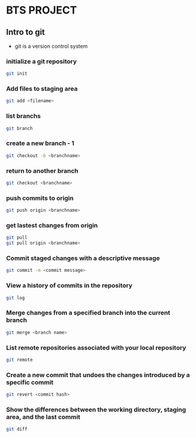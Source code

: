 # BTS PROJECT

## Intro to git
- git is a version control system

### initialize a git repository
```bash
git init 
```

### Add files to staging area
```bash
git add <filename>
```

### list branchs
```bash
git branch
```
### create a new branch - 1
```bash
git checkout -b <branchname>
```
### return to another branch
```bash
git checkout <branchname>
```
### push commits to origin
```bash
git push origin <branchname>
```
### get lastest changes from origin
```bash
git pull
git pull origin <branchname>
```

### Commit staged changes with a descriptive message
```bash
git commit -m <commit message>
```

### View a history of commits in the repository
```bash
git log
```

### Merge changes from a specified branch into the current branch
```bash
git merge <branch name>
```

### List remote repositories associated with your local repository
```bash
git remote
```

### Create a new commit that undoes the changes introduced by a specific commit
```bash
git revert <commit hash>
```

### Show the differences between the working directory, staging area, and the last commit
```bash
git diff
```
